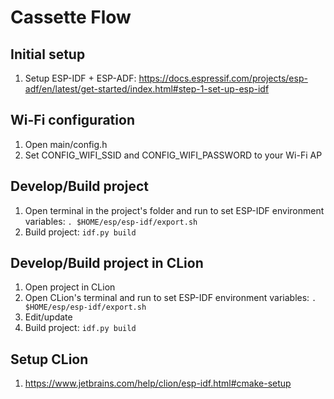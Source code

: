 # Cassette Flow

## Initial setup

1. Setup ESP-IDF +
   ESP-ADF: https://docs.espressif.com/projects/esp-adf/en/latest/get-started/index.html#step-1-set-up-esp-idf

## Wi-Fi configuration

1. Open main/config.h
2. Set CONFIG_WIFI_SSID and CONFIG_WIFI_PASSWORD to your Wi-Fi AP

## Develop/Build project

1. Open terminal in the project's folder and run to set ESP-IDF environment variables: `. $HOME/esp/esp-idf/export.sh`
2. Build project: `idf.py build`

## Develop/Build project in CLion

1. Open project in CLion
2. Open CLion's terminal and run to set ESP-IDF environment variables: `. $HOME/esp/esp-idf/export.sh`
3. Edit/update
4. Build project: `idf.py build`

## Setup CLion

1. https://www.jetbrains.com/help/clion/esp-idf.html#cmake-setup
